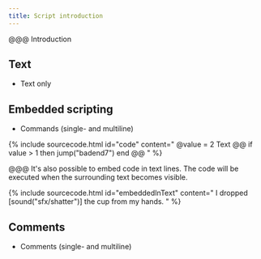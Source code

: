 ```yaml
---
title: Script introduction
---
```


@@@ Introduction

## Text

   - Text only

## Embedded scripting

   - Commands (single- and multiline)

{% include sourcecode.html id="code" content="
@value = 2
Text
@@
if value > 1 then
    jump(\"badend7\")
end
@@
" %}

@@@ It's also possible to embed code in text lines. The code will be executed when the surrounding text becomes visible.

{% include sourcecode.html id="embeddedInText" content="
I dropped [sound(\"sfx/shatter\")] the cup from my hands.
" %}

## Comments

   - Comments (single- and multiline)

